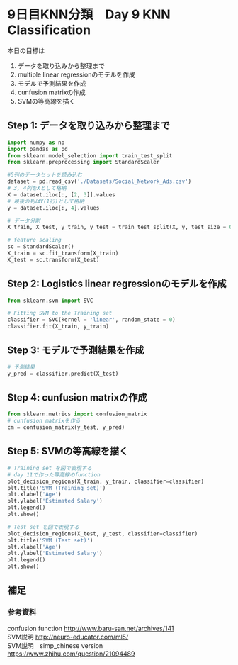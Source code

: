 # 9日目KNN分類　Day 9 KNN Classification

本日の目標は
1. データを取り込みから整理まで
2. multiple linear regressionのモデルを作成
3. モデルで予測結果を作成
4. cunfusion matrixの作成
5. SVMの等高線を描く

## Step 1: データを取り込みから整理まで
```python
import numpy as np
import pandas as pd
from sklearn.model_selection import train_test_split
from sklearn.preprocessing import StandardScaler

#5列のデータセットを読み込む
dataset = pd.read_csv('./Datasets/Social_Network_Ads.csv')
# 3, 4列をXとして格納
X = dataset.iloc[:, [2, 3]].values
# 最後の列はY(1行)として格納
y = dataset.iloc[:, 4].values

# データ分割
X_train, X_test, y_train, y_test = train_test_split(X, y, test_size = 0.25, random_state = 0)

# feature scaling
sc = StandardScaler()
X_train = sc.fit_transform(X_train)
X_test = sc.transform(X_test)

```
## Step 2: Logistics linear regressionのモデルを作成
```python
from sklearn.svm import SVC

# Fitting SVM to the Training set
classifier = SVC(kernel = 'linear', random_state = 0)
classifier.fit(X_train, y_train)

```
## Step 3: モデルで予測結果を作成
```python
# 予測結果
y_pred = classifier.predict(X_test)

```
## Step 4: cunfusion matrixの作成
```python
from sklearn.metrics import confusion_matrix
# cunfusion matrixを作る
cm = confusion_matrix(y_test, y_pred)
```

## Step 5: SVMの等高線を描く
```python
# Training set を図で表現する
# day 11で作った等高線のfunction
plot_decision_regions(X_train, y_train, classifier=classifier)
plt.title('SVM (Training set)')
plt.xlabel('Age')
plt.ylabel('Estimated Salary')
plt.legend()
plt.show()

# Test set を図で表現する
plot_decision_regions(X_test, y_test, classifier=classifier)
plt.title('SVM (Test set)')
plt.xlabel('Age')
plt.ylabel('Estimated Salary')
plt.legend()
plt.show()
```

## 補足

### 参考資料
confusion function http://www.baru-san.net/archives/141  
SVM説明 http://neuro-educator.com/ml5/  
SVM説明　simp_chinese version https://www.zhihu.com/question/21094489  
